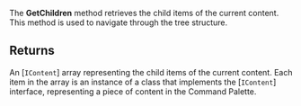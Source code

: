The **GetChildren** method retrieves the child items of the current content. This method is used to navigate through the tree structure.

## Returns
An [`IContent`] array representing the child items of the current content. Each item in the array is an instance of a class that implements the [`IContent`] interface, representing a piece of content in the Command Palette.